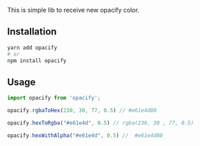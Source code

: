 This is simple lib to receive new opacify color.

## Installation

```bash
yarn add opacify
# or
npm install opacify
```

## Usage

```js
import opacify from 'opacify';

opacify.rgbaToHex(230, 30, 77, 0.5) // #e61e4d80 

opacify.hexToRgba("#e61e4d", 0.5) // rgba(230, 30 , 77, 0.5)

opacify.hexWithAlpha("#e61e4d", 0.5) //  #e61e4d80
```
